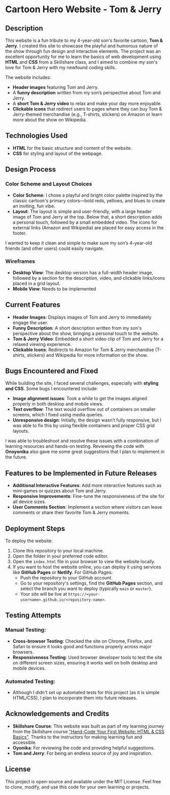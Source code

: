 # Cartoon Hero Website - Tom & Jerry

## Description

This website is a fun tribute to my 4-year-old son's favorite cartoon, **Tom & Jerry**. I created this site to showcase the playful and humorous nature of the show through fun design and interactive elements. The project was an excellent opportunity for me to learn the basics of web development using **HTML** and **CSS** from a Skillshare class, and I aimed to combine my son's love for Tom & Jerry with my newfound coding skills.

The website includes:
- **Header images** featuring Tom and Jerry.
- A **funny description** written from my son’s perspective about Tom and Jerry.
- A **short Tom & Jerry video** to relax and make your day more enjoyable.
- **Clickable icons** that redirect users to pages where they can buy Tom & Jerry-themed merchandise (e.g., T-shirts, stickers) on Amazon or learn more about the show on Wikipedia.

## Technologies Used

- **HTML** for the basic structure and content of the website.
- **CSS** for styling and layout of the webpage.

## Design Process

### Color Scheme and Layout Choices
- **Color Scheme**: I chose a playful and bright color palette inspired by the classic cartoon's primary colors—bold reds, yellows, and blues to create an inviting, fun vibe.
- **Layout**: The layout is simple and user-friendly, with a large header image of Tom and Jerry at the top. Below that, a short description adds a personal touch, followed by a small embedded video. The icons for external links (Amazon and Wikipedia) are placed for easy access in the footer. 

I wanted to keep it clean and simple to make sure my son’s 4-year-old friends (and other users) could easily navigate.

### Wireframes
- **Desktop View**: The desktop version has a full-width header image, followed by a section for the description, video, and clickable links/icons placed in a grid layout.
- **Mobile View**: Needs to be implemented 

## Current Features

- **Header Images**: Displays images of Tom and Jerry to immediately engage the user.
- **Funny Description**: A short description written from my son's perspective about the show, bringing a personal touch to the website.
- **Tom & Jerry Video**: Embedded a short video clip of Tom and Jerry for a relaxed viewing experience.
- **Clickable Icons**: Redirects to Amazon for Tom & Jerry merchandise (T-shirts, stickers) and Wikipedia for more information on the show.

## Bugs Encountered and Fixed

While building the site, I faced several challenges, especially with **styling and CSS**. Some bugs I encountered include:
- **Image alignment issues**: Took a while to get the images aligned properly in both desktop and mobile views.
- **Text overflow**: The text would overflow out of containers on smaller screens, which I fixed using media queries.
- **Unresponsive design**: Initially, the design wasn’t fully responsive, but I was able to fix this by using flexible containers and proper CSS grid layouts.

I was able to troubleshoot and resolve these issues with a combination of learning resources and hands-on testing. Reviewing the code with **Onoyonika** also gave me some great suggestions that I plan to implement in the future.

## Features to be Implemented in Future Releases

- **Additional Interactive Features**: Add more interactive features such as mini-games or quizzes about Tom and Jerry.
- **Responsive Improvements**: Fine-tune the responsiveness of the site for all device sizes.
- **User Comments Section**: Implement a section where visitors can leave comments or share their favorite Tom & Jerry moments.

## Deployment Steps

To deploy the website:
1. Clone this repository to your local machine.
2. Open the folder in your preferred code editor.
3. Open the `index.html` file in your browser to view the website locally.
4. If you want to host the website online, you can deploy it using services like **GitHub Pages** or **Netlify**. For GitHub Pages:
   - Push the repository to your GitHub account.
   - Go to your repository's settings, find the **GitHub Pages** section, and select the branch you want to deploy (typically `main` or `master`).
   - Your site will be live at `https://<your-username>.github.io/<repository-name>`.

## Testing Attempts

### Manual Testing:
- **Cross-browser Testing**: Checked the site on Chrome, Firefox, and Safari to ensure it looks good and functions properly across major browsers.
- **Responsiveness Testing**: Used browser developer tools to test the site on different screen sizes, ensuring it works well on both desktop and mobile devices.

### Automated Testing:
- Although I didn't set up automated tests for this project (as it is simple HTML/CSS), I plan to incorporate them into future releases.

## Acknowledgements and Credits

- **Skillshare Course**: This website was built as part of my learning journey from the Skillshare course ["Hand-Code Your First Website: HTML & CSS Basics"](https://www.skillshare.com/en/classes/hand-code-your-first-website-html-css-basics/1575146775/projects?via=member-home-EnrolledClassesLessonsSection). Thanks to the instructors for making learning fun and accessible.
- **Oyonika**: For reviewing the code and providing helpful suggestions.
- **Tom and Jerry**: For being an endless source of joy and inspiration.

## License

This project is open-source and available under the MIT License. Feel free to clone, modify, and use this code for your own learning or projects.
